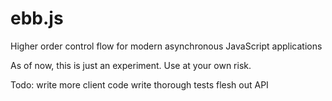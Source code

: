 ebb.js
======

Higher order control flow for modern asynchronous JavaScript applications

As of now, this is just an experiment. Use at your own risk.

Todo:
write more client code
write thorough tests
flesh out API